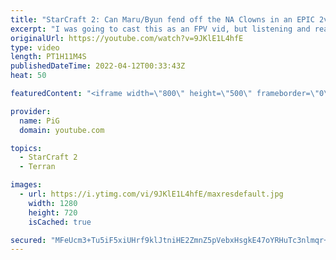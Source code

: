```yaml
---
title: "StarCraft 2: Can Maru/Byun fend off the NA Clowns in an EPIC 2v2? | PiG Reacts"
excerpt: "I was going to cast this as an FPV vid, but listening and reacting to Special+Astrea playing 2v2 against Maru+Byun was just too funny. Great match, great reactions from Special, really fun series. This best of 5 series was played as a precursor to Nation Wars 2022.  Follow Special on Twitch! https://www.twitch.tv/special_"
originalUrl: https://youtube.com/watch?v=9JKlE1L4hfE
type: video
length: PT1H11M4S
publishedDateTime: 2022-04-12T00:33:43Z
heat: 50

featuredContent: "<iframe width=\"800\" height=\"500\" frameborder=\"0\" src=\"https://www.youtube.com/embed/9JKlE1L4hfE\" allow=\"accelerometer; autoplay; encrypted-media; gyroscope; picture-in-picture\" allowfullscreen></iframe>"

provider:
  name: PiG
  domain: youtube.com

topics:
  - StarCraft 2
  - Terran

images:
  - url: https://i.ytimg.com/vi/9JKlE1L4hfE/maxresdefault.jpg
    width: 1280
    height: 720
    isCached: true

secured: "MFeUcm3+Tu5iF5xiUHrf9klJtniHE2ZmnZ5pVebxHsgkE47oYRHuTc3nlmqr+2aAC8oNQ13SQIUTsNQKGA+7f1GNeDsVwnSH6NQqw+I+aKfpuqQlli/oiYuk208P0yQJP5FCH4Al7jW/5e9Qfa8Fj+QEKDxGXlQXx+bzta3B0F2qPhHjZ1y/oKLBNPevLFdJUj5pQfmca1z0AhKj1sakRQyHN9fjyJ9crpk5CnNAWILqKQE+yg3Haqu33RLBCMsl2IbJJMAz9anrRG3D7YP0Ig6K+rKZYYZowCOUwGybuw6lyatp0JDY4+8VkekxIe24pK7WCUSx/h8cKh4/b7yeiSQ5N2F8uL0IulutWnEidEetE6f1p6TMrEVJa8Q5WCfB30Xy5zjROKYXbrcjzSlA71tNec99LA9lmqd5sGbi0Jg=;N+h5z1G/6xN4G127VP8pcA=="
---
```


